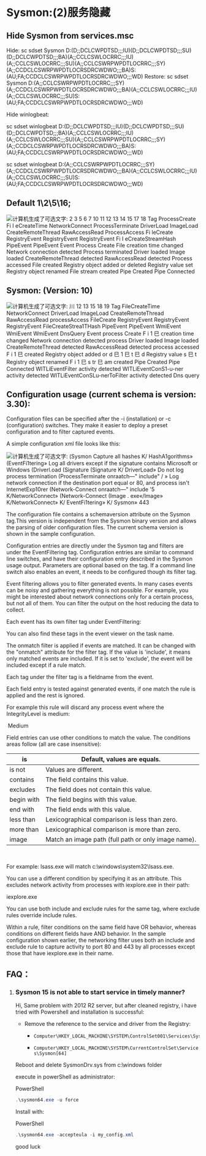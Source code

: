 # Sysmon:(2)服务隐藏

 

## Hide Sysmon from services.msc

Hide:
 sc sdset Sysmon D:(D;;DCLCWPDTSD;;;IU)(D;;DCLCWPDTSD;;;SU)(D;;DCLCWPDTSD;;;BA)(A;;CCLCSWLOCRRC;;;IU)(A;;CCLCSWLOCRRC;;;SU)(A;;CCLCSWRPWPDTLOCRRC;;;SY)(A;;CCDCLCSWRPWPDTLOCRSDRCWDWO;;;BA)S:(AU;FA;CCDCLCSWRPWPDTLOCRSDRCWDWO;;;WD)
 Restore:
 sc sdset Sysmon D:(A;;CCLCSWRPWPDTLOCRRC;;;SY)(A;;CCDCLCSWRPWPDTLOCRSDRCWDWO;;;BA)(A;;CCLCSWLOCRRC;;;IU)(A;;CCLCSWLOCRRC;;;SU)S:(AU;FA;CCDCLCSWRPWPDTLOCRSDRCWDWO;;;WD)

 

 

Hide winlogbeat:

sc sdset winlogbeat D:(D;;DCLCWPDTSD;;;IU)(D;;DCLCWPDTSD;;;SU)(D;;DCLCWPDTSD;;;BA)(A;;CCLCSWLOCRRC;;;IU)(A;;CCLCSWLOCRRC;;;SU)(A;;CCLCSWRPWPDTLOCRRC;;;SY)(A;;CCDCLCSWRPWPDTLOCRSDRCWDWO;;;BA)S:(AU;FA;CCDCLCSWRPWPDTLOCRSDRCWDWO;;;WD)

 

 

 

sc sdset winlogbeat D:(A;;CCLCSWRPWPDTLOCRRC;;;SY)(A;;CCDCLCSWRPWPDTLOCRSDRCWDWO;;;BA)(A;;CCLCSWLOCRRC;;;IU)(A;;CCLCSWLOCRRC;;;SU)S:(AU;FA;CCDCLCSWRPWPDTLOCRSDRCWDWO;;;WD)

 

 

 

 

## Default 1\2\5\16;

 

![计算机生成了可选文字: 2  3  5  6  7  10  11  12  13  14  15  17  18  Tag  ProcessCreate  Fi I eCreateTime  NetworkConnect  ProcessTerminate  DriverLoad  ImageLoad  CreateRemoteThread  RawAccessRead  ProcessAccess  Fi leCreate  RegistryEvent  RegistryEvent  RegistryEvent  Fi I eCreateStreamHash  PipeEvent  PipeEvent  Event  Process Create  File creation time changed  Network connection detected  Process terminated  Driver loaded  Image loaded  CreateRemoteThread detected  RawAccessRead detected  Process accessed  File created  Registry object added or deleted  Registry value set  Registry object renamed  File stream created  Pipe Created  Pipe Connected ](file:///C:/Users/sheng/AppData/Local/Temp/msohtmlclip1/01/clip_image001.png)

 

 

## Sysmon: (Version: 10)

 

![计算机生成了可选文字: 川  12  13  15  18  19  Tag  FileCreateTime  NetworkConnect  DriverLoad  ImageLoad  CreateRemoteThread  RawAccessRead  processAccess  FileCreate  RegistryEvent  RegistryEvent  RegistryEvent  FileCreateStrea1THash  PipeEvent  PipeEvent  WmiEvent  WmiEvent  WmiEvent  DnsQuery  Event  process Create  F i 1 巳 creation time changed  Network connection detected  process  Driver loaded  Image loaded  CreateRemoteThread detected  RawAccessRead detected  process accessed  F i 1 巳 created  Registry object added or d 巳 1 巳 t 巳 d  Registry value s 巳 t  Registry object renamed  F i 1 巳 s tr 巳 am created  Pipe Created  Pipe Connected  WITLiEventFilter activity detected  WITLiEventConS1-u-ner activity detected  WITLiEventConSLu-nerToFilter activity detected  Dns query ](file:///C:/Users/sheng/AppData/Local/Temp/msohtmlclip1/01/clip_image002.png)

## Configuration usage (current schema is version: 3.30):

 

Configuration files can be specified after the -i (installation) or -c (configuration) switches. They make it easier to deploy a preset configuration and to filter captured events.

 

A simple configuration xml file looks like this:

 

![计算机生成了可选文字: (Sysmon  Capture all hashes  K/ HashA1gorithms»  (EventFi1tering»  Log all drivers except if the signature  contains Microsoft or Windows  (Driverl.oad  (Signature  (Signature  K/ DriverLoad»  Do not log process termination  (ProcessTerminate onraatch—" include" / »  Log network connection if the destination port equal  or 80, and process isn't InternetExp10rer  (Network-Connect onraatch—" include '5  K/NetworkConnect»  (Network-Connect  (Image . exe«/lmage»  K/NetworkConnect»  K/ EventFi1tering»  K/ Sysmon»  443 ](file:///C:/Users/sheng/AppData/Local/Temp/msohtmlclip1/01/clip_image003.png)

 

 

The configuration file contains a schemaversion attribute on the Sysmon tag.This version is independent from the Sysmon binary version and allows the parsing of older configuration files. The current schema version is shown in the sample configuration.

 

Configuration entries are directly under the Sysmon tag and filters are under the EventFiltering tag. Configuration entries are similar to command line switches, and have their configuration entry described in the Sysmon usage output. Parameters are optional based on the tag. If a command line switch also enables an event, it needs to be configured though its filter tag.

 

Event filtering allows you to filter generated events. In many cases events can be noisy and gathering everything is not possible. For example, you might be interested about network connections only for a certain process, but not all of them. You can filter the output on the host reducing the data to collect.

 

Each event has its own filter tag under EventFiltering:

 

 

You can also find these tags in the event viewer on the task name.

 

The onmatch filter is applied if events are matched. It can be changed with the "onmatch" attribute for the filter tag. If the value is 'include', it means only matched events are included. If it is set to 'exclude', the event will be included except if a rule match.

 

Each tag under the filter tag is a fieldname from the event.

Each field entry is tested against generated events, if one match the rule is applied and the rest is ignored.

 

For example this rule will discard any process event where the IntegrityLevel is medium:

 

  <ProcessCreate onmatch="exclude">

​    <IntegrityLevel>Medium</IntegrityLevel>

  </ProcessCreate>

 

Field entries can use other conditions to match the value. The conditions areas follow (all are case insensitive):

 

| is         | Default,  values are equals.                         |
| ---------- | ---------------------------------------------------- |
| is not     | Values  are different.                               |
| contains   | The  field contains this value.                      |
| excludes   | The field does not contain this value.               |
| begin with | The field begins with this value.                    |
| end with   | The field ends with this value.                      |
| less than  | Lexicographical comparison is less than  zero.       |
| more than  | Lexicographical comparison is more than  zero.       |
| image      | Match an image path (full path or only image  name). |

​      

 

For example: lsass.exe will match c:\windows\system32\lsass.exe.

 

You can use a different condition by specifying it as an attribute. This excludes network activity from processes with iexplore.exe in their path:

 

 <NetworkConnect onmatch="exclude">

  <Image condition="contains">iexplore.exe</Image>

 </NetworkConnect>

 

You can use both include and exclude rules for the same tag, where exclude rules override include rules.

 

Within a rule, filter conditions on the same field have OR behavior, whereas conditions on different fields have AND behavior. In the sample configuration shown earlier, the networking filter uses both an include and exclude rule to capture activity to port 80 and 443 by all processes except those that have iexplore.exe in their name.

 

##  FAQ：

1. ### Sysmon 15 is not able to start service in timely manner?

   Hi, Same problem with 2012 R2 server, but after cleaned registry, i have tried with Powershell and installation is successful:

   - Remove the reference to the service and driver from the Registry:

     - ```
       Computer\HKEY_LOCAL_MACHINE\SYSTEM\ControlSet001\Services\Sysmon[64]
       ```

     - `Computer\HKEY_LOCAL_MACHINE\SYSTEM\CurrentControlSet\Services\Sysmon[64]`

   Reboot and delete SysmonDrv.sys from c:\windows folder

   execute in powerShell as administrator:

   PowerShell

   ```powershell
   .\sysmon64.exe -u force
   ```

   Install with:

   PowerShell

   ```powershell
   .\sysmon64.exe -accepteula -i my_config.xml
   ```

   good luck